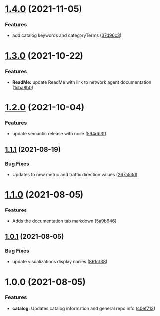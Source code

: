 # [1.4.0](https://github.com/newrelic/nr1-kentik-network-monitoring/compare/v1.3.0...v1.4.0) (2021-11-05)


### Features

* add catalog keywords and categoryTerms ([37d96c3](https://github.com/newrelic/nr1-kentik-network-monitoring/commit/37d96c305a9171d13728362a1b7d7ade7e8099ba))

# [1.3.0](https://github.com/newrelic/nr1-kentik-network-monitoring/compare/v1.2.0...v1.3.0) (2021-10-22)


### Features

* **ReadMe:** update ReadMe with link to network agent documentation ([1cba8b0](https://github.com/newrelic/nr1-kentik-network-monitoring/commit/1cba8b01cb733c30af66314e51e99463baa252e3))

# [1.2.0](https://github.com/newrelic/nr1-kentik-network-monitoring/compare/v1.1.1...v1.2.0) (2021-10-04)


### Features

* update semantic release with node ([594db3f](https://github.com/newrelic/nr1-kentik-network-monitoring/commit/594db3f51799bcec738163f82a1e50b529711457))

## [1.1.1](https://github.com/newrelic/nr1-kentik-network-monitoring/compare/v1.1.0...v1.1.1) (2021-08-19)


### Bug Fixes

* Updates to new metric and traffic direction values ([267a53d](https://github.com/newrelic/nr1-kentik-network-monitoring/commit/267a53d068486b99aade511de6037328116f99ac))

# [1.1.0](https://github.com/newrelic/nr1-kentik-network-monitoring/compare/v1.0.1...v1.1.0) (2021-08-05)


### Features

* Adds the documentation tab markdown ([5a9b646](https://github.com/newrelic/nr1-kentik-network-monitoring/commit/5a9b64633ee049caf63891f5a1a89ae6a18cc9a3))

## [1.0.1](https://github.com/newrelic/nr1-kentik-network-monitoring/compare/v1.0.0...v1.0.1) (2021-08-05)


### Bug Fixes

* update visualizations display names ([861c138](https://github.com/newrelic/nr1-kentik-network-monitoring/commit/861c1382ff6a81912076d97e35baa24be0f89b2c))

# 1.0.0 (2021-08-05)


### Features

* **catalog:** Updates catalog information and general repo info ([c0ef713](https://github.com/newrelic/nr1-kentik-network-monitoring/commit/c0ef713d20d060eb483bcf2b5963619bc472c30b))
